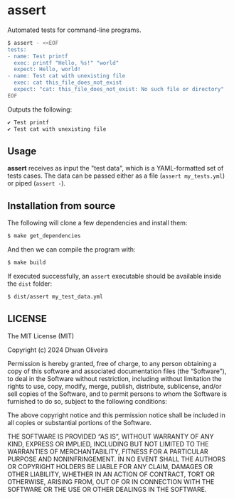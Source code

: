 # assert

Automated tests for command-line programs.

```sh
$ assert - <<EOF
tests:
- name: Test printf
  exec: printf "Hello, %s!" "world"
  expect: Hello, world!
- name: Test cat with unexisting file
  exec: cat this_file_does_not_exist
  expect: "cat: this_file_does_not_exist: No such file or directory"
EOF
```

Outputs the following:

```sh
✔ Test printf
✔ Test cat with unexisting file
```

## Usage

**assert** receives as input the "test data", which is a YAML-formatted set of
tests cases. The data can be passed either as a file (`assert my_tests.yml`) or
piped (`assert -`).

## Installation from source

The following will clone a few dependencies and install them:

```sh
$ make get_dependencies
```

And then we can compile the program with:

```sh
$ make build
```

If executed successfully, an `assert` executable should be available inside
the `dist` folder:

```sh
$ dist/assert my_test_data.yml
```

## LICENSE

The MIT License (MIT)

Copyright (c) 2024 Dhuan Oliveira

Permission is hereby granted, free of charge, to any person obtaining a copy of
this software and associated documentation files (the “Software”), to deal in
the Software without restriction, including without limitation the rights to
use, copy, modify, merge, publish, distribute, sublicense, and/or sell copies
of the Software, and to permit persons to whom the Software is furnished to do
so, subject to the following conditions:

The above copyright notice and this permission notice shall be included in all
copies or substantial portions of the Software.

THE SOFTWARE IS PROVIDED “AS IS”, WITHOUT WARRANTY OF ANY KIND, EXPRESS OR
IMPLIED, INCLUDING BUT NOT LIMITED TO THE WARRANTIES OF MERCHANTABILITY,
FITNESS FOR A PARTICULAR PURPOSE AND NONINFRINGEMENT. IN NO EVENT SHALL THE
AUTHORS OR COPYRIGHT HOLDERS BE LIABLE FOR ANY CLAIM, DAMAGES OR OTHER
LIABILITY, WHETHER IN AN ACTION OF CONTRACT, TORT OR OTHERWISE, ARISING FROM,
OUT OF OR IN CONNECTION WITH THE SOFTWARE OR THE USE OR OTHER DEALINGS IN THE
SOFTWARE.
